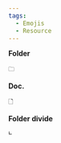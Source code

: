 ```yaml
---
tags:
  - Emojis
  - Resource
---
```



**Folder**
```
🗀
```

**Doc.**
```
🗋
```

**Folder divide**
```
∟
```
